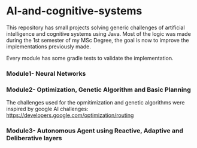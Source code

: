 # AI-and-cognitive-systems
This repository has small projects solving generic challenges of artificial intelligence and cognitive systems using Java. Most of the logic was made during the 1st semester of my MSc Degree, the goal is now to improve the implementations previously made.

Every module has some gradle tests to validate the implementation.

### Module1- Neural Networks
### Module2- Optimization, Genetic Algorithm and Basic Planning
The challenges used for the opmitimization and genetic algorithms were inspired by google AI challenges:
https://developers.google.com/optimization/routing
### Module3- Autonomous Agent using Reactive, Adaptive and Deliberative layers
